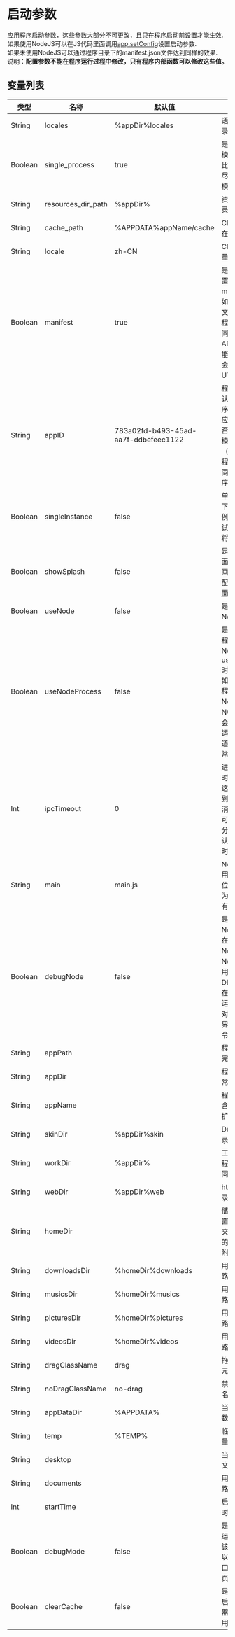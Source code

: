 # 启动参数

  应用程序启动参数，这些参数大部分不可更改，且只在程序启动前设置才能生效.<br>如果使用NodeJS可以在JS代码里面调用<a href="#api/apiapp/1">app.setConfig</a>设置启动参数.<br>如果未使用NodeJS可以通过程序目录下的manifest.json文件达到同样的效果.<br>说明：**配置参数不能在程序运行过程中修改，只有程序内部函数可以修改这些值。**
  
## 变量列表

<table class="table table-hover table-bordered ">
	<thead>
		<tr>
			<th class="col-xs-1">类型</th>
			<th class="col-xs-1">名称</th>
			<th class="col-xs-1">默认值</th>
			<th>说明</th>
		</tr>
	</thead>
	<tbody>
		<tr>
	<td>String</td>
	<td>locales</td>
	<td>%appDir%locales </td>
	<td>语言文件所在目录   <span class="label label-const">常量</span> 
</td>
</tr><tr>
	<td>Boolean</td>
	<td>single_process</td>
	<td>true </td>
	<td>是否使用单进程模式，如果程序比较复杂，应该尽量使用多进程模式 <span class="label label-const">常量</span> 
</td>
</tr><tr>
	<td>String</td>
	<td>resources_dir_path</td>
	<td>%appDir% </td>
	<td>资源文件所在目录 <span class="label label-const">常量</span> 
</td>
</tr><tr>
	<td>String</td>
	<td>cache_path</td>
	<td>%APPDATA%appName/cache </td>
	<td>CEF缓存文件所在目录 <span class="label label-const">常量</span> 
</td>
</tr><tr>
	<td>String</td>
	<td>locale</td>
	<td>zh-CN </td>
	<td>CEF语言环境 <span class="label label-const">常量</span> 
</td>
</tr><tr>
	<td>Boolean</td>
	<td>manifest</td>
	<td>true </td>
	<td>是否允许外部配置文件manifest.json；如果要使用，该文件必须与应用程序所在目录相同且只能使用ANSI编码， 不能用UTF8, 程序会将编码转换为UTF8 <span class="label label-const">常量</span> 
</td>
</tr><tr>
	<td>String</td>
	<td>appID</td>
	<td>783a02fd-b493-45ad-aa7f-ddbefeec1122 </td>
	<td>程序唯一ID，默认为NCUI的程序ID. 其他程序应该修改该值，否则会影响单例模式的使用（appID相同的程序会被判定为同一个程序程序）. <span class="label label-const">常量</span> 
</td>
</tr><tr>
	<td>Boolean</td>
	<td>singleInstance</td>
	<td>false </td>
	<td>单例模式,该模式下只允许一个实例运行，如果尝试启动多个程序将不会成功 </td>
</tr><tr>
	<td>Boolean</td>
	<td>showSplash</td>
	<td>false </td>
	<td>是否显示启动画面.如果需要启动画面，需要修改配置参数<a href="#settings/settingsSplashWindowSettings">启动画面</a> </td>
</tr><tr>
	<td>Boolean</td>
	<td>useNode</td>
	<td>false </td>
	<td>是否使用NodeJs. <span class="label label-const">常量</span> 
</td>
</tr><tr>
	<td>Boolean</td>
	<td>useNodeProcess</td>
	<td>false </td>
	<td>是否在单独的进程中使用NodeJs.当useNode=true时该字段生效，如果在单独的进程中使用NodeJs,那么NCUI和Node将会在不同地进程运行，并通过通道进行消息同步  <span class="label label-const">常量</span> 
</td>
</tr><tr>
	<td>Int</td>
	<td>ipcTimeout</td>
	<td>0 </td>
	<td>进程通信的超时时间，如果超过这个时间没有得到返回结果，该消息将被丢弃。可以用来解决部分死锁问题。默认为0（永不超时）. </td>
</tr><tr>
	<td>String</td>
	<td>main</td>
	<td>main.js </td>
	<td>NodeJs所要调用的JS文件所在位置. useNode为true 时，该值有效 <span class="label label-const">常量</span> 
</td>
</tr><tr>
	<td>Boolean</td>
	<td>debugNode</td>
	<td>false </td>
	<td>是否允许调试NodeJs.如果未在单进行上运行Node时要调试NodeJs 需要使用NCUI-DEV.exe,即必须在命令行模式下运行NCUI(会相对于正常的图形界面多出一个命令行窗口) <span class="label label-const">常量</span> 
</td>
</tr><tr>
	<td>String </td>
	<td>appPath</td>
	<td></td>
	<td>程序在磁盘上的完整路径. <span class="label label-const">常量</span> 
</td>
</tr><tr>
	<td>String </td>
	<td>appDir</td>
	<td></td>
	<td>程序所在目录. <span class="label label-const">常量</span> 
</td>
</tr><tr>
	<td>String </td>
	<td>appName</td>
	<td></td>
	<td>程序名称，不包含目录，不包含扩展名. <span class="label label-const">常量</span> 
</td>
</tr><tr>
	<td>String</td>
	<td>skinDir</td>
	<td>%appDir%skin </td>
	<td>Duilib skin 目录. <span class="label label-const">常量</span> 
</td>
</tr><tr>
	<td>String</td>
	<td>workDir</td>
	<td>%appDir% </td>
	<td>工作目录,默认与程序所有目录相同. <span class="label label-const">常量</span> 
</td>
</tr><tr>
	<td>String</td>
	<td>webDir</td>
	<td>%appDir%web </td>
	<td>html 源代码目录. <span class="label label-const">常量</span> 
</td>
</tr><tr>
	<td>String </td>
	<td>homeDir</td>
	<td></td>
	<td>储存应用程序设置文件的文件夹，默认是 "我的文档" 文件夹附加应用的名称. </td>
</tr><tr>
	<td>String</td>
	<td>downloadsDir</td>
	<td>%homeDir%downloads </td>
	<td>用户下载目录的路径. </td>
</tr><tr>
	<td>String</td>
	<td>musicsDir</td>
	<td>%homeDir%musics </td>
	<td>用户音乐目录的路径. </td>
</tr><tr>
	<td>String</td>
	<td>picturesDir</td>
	<td>%homeDir%pictures </td>
	<td>用户图片目录的路径. </td>
</tr><tr>
	<td>String</td>
	<td>videosDir</td>
	<td>%homeDir%videos </td>
	<td>用户视频目录的路径. </td>
</tr><tr>
	<td>String</td>
	<td>dragClassName</td>
	<td>drag </td>
	<td>拖拽移动窗口的元素类名. </td>
</tr><tr>
	<td>String</td>
	<td>noDragClassName</td>
	<td>no-drag </td>
	<td>禁止窗口元素类名. </td>
</tr><tr>
	<td>String</td>
	<td>appDataDir</td>
	<td>%APPDATA% </td>
	<td>当前用户的应用数据文件夹. </td>
</tr><tr>
	<td>String</td>
	<td>temp</td>
	<td>%TEMP% </td>
	<td>临时文件夹.  <span class="label label-const">常量</span> 
</td>
</tr><tr>
	<td>String </td>
	<td>desktop</td>
	<td></td>
	<td>当前用户的桌面文件夹.  <span class="label label-const">常量</span> 
</td>
</tr><tr>
	<td>String </td>
	<td>documents</td>
	<td></td>
	<td>用户文档目录的路径.  <span class="label label-const">常量</span> 
</td>
</tr><tr>
	<td>Int </td>
	<td>startTime</td>
	<td></td>
	<td>启动时间（本地时间戳ms）. </td>
</tr><tr>
	<td>Boolean</td>
	<td>debugMode</td>
	<td>false </td>
	<td>是否以调试模式运行,默认false.该模式下F12可以打开调试窗口，F5可以刷新页面 </td>
</tr><tr>
	<td>Boolean</td>
	<td>clearCache</td>
	<td>false </td>
	<td>是否在应用程序启动时清除浏览器缓存（调试用）.  <span class="label label-const">常量</span> 
</td>
</tr>
	</tbody>
</table>


